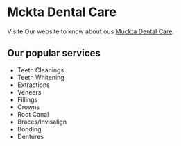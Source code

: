 # Mckta Dental Care

Visite Our website to know about ous [Muckta Dental Care](https://muckta-dental-care-by-shourav-com.netlify.app/home).

## Our popular services

 - Teeth Cleanings 
 - Teeth Whitening  
 - Extractions  
 - Veneers  
 -  Fillings  
 - Crowns  
 -  Root Canal 
 - Braces/Invisalign 
 - Bonding 
 - Dentures  


